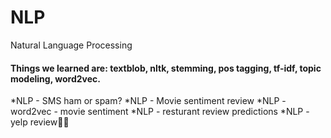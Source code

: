 # NLP
Natural Language Processing 

#### Things we learned are: textblob, nltk, stemming, pos tagging, tf-idf, topic modeling, word2vec.
  *NLP - SMS  ham or spam?
  *NLP - Movie sentiment review
  *NLP - word2vec - movie sentiment
  *NLP - resturant review predictions
  *NLP -yelp review

